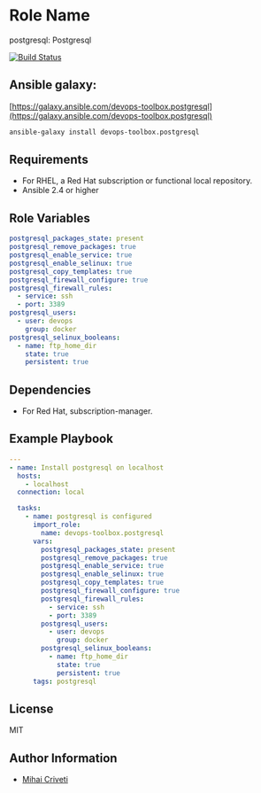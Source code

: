 Role Name
=========

postgresql: Postgresql

[![Build Status](https://travis-ci.org/cmihai-ansible/postgresql.svg?branch=master)](https://travis-ci.org/cmihai-ansible/postgresql)

Ansible galaxy:
---------------

[https://galaxy.ansible.com/devops-toolbox.postgresql](https://galaxy.ansible.com/devops-toolbox.postgresql)

```bash
ansible-galaxy install devops-toolbox.postgresql
```

Requirements
------------

- For RHEL, a Red Hat subscription or functional local repository.
- Ansible 2.4 or higher

Role Variables
--------------

```yaml
postgresql_packages_state: present
postgresql_remove_packages: true
postgresql_enable_service: true
postgresql_enable_selinux: true
postgresql_copy_templates: true
postgresql_firewall_configure: true
postgresql_firewall_rules:
  - service: ssh
  - port: 3389
postgresql_users:
  - user: devops
    group: docker
postgresql_selinux_booleans:
  - name: ftp_home_dir
    state: true
    persistent: true
```

Dependencies
------------

- For Red Hat, subscription-manager.

Example Playbook
----------------

```yaml
---
- name: Install postgresql on localhost
  hosts:
    - localhost
  connection: local

  tasks:
    - name: postgresql is configured
      import_role:
        name: devops-toolbox.postgresql
      vars:
        postgresql_packages_state: present
        postgresql_remove_packages: true
        postgresql_enable_service: true
        postgresql_enable_selinux: true
        postgresql_copy_templates: true
        postgresql_firewall_configure: true
        postgresql_firewall_rules:
          - service: ssh
          - port: 3389
        postgresql_users:
          - user: devops
            group: docker
        postgresql_selinux_booleans:
          - name: ftp_home_dir
            state: true
            persistent: true
      tags: postgresql
```

License
-------

MIT

Author Information
------------------

- [Mihai Criveti](https://www.linkedin.com/in/devops-toolbox.)
